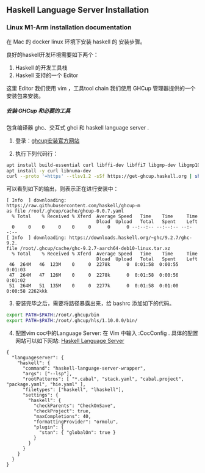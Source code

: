 ## Haskell Language Server Installation

### Linux M1-Arm installation documentation

在 Mac 的 docker linux 环境下安装 haskell 的 安装步骤。

良好的haskell开发环境需要如下两个：

1. Haskell 的开发工具栈
2. Haskell 支持的一个 Editor

这里 Editor 我们使用 vim ，工具tool chain 我们使用 GHCup 管理器提供的一个安装包来安装。

##### 安装 GHCup 和必要的工具

包含编译器 ghc、交互式 ghci 和 haskell language server .

1. 登录：[ghcup安装官方网站](https://www.haskell.org/ghcup/#)

2. 执行下列代码行：

```bash
apt install build-essential curl libffi-dev libffi7 libgmp-dev libgmp10 libncurses-dev
apt install -y curl libnuma-dev
curl --proto '=https' --tlsv1.2 -sSf https://get-ghcup.haskell.org | sh
```

可以看到如下的输出，则表示正在进行安装中：
```text
[ Info  ] downloading: https://raw.githubusercontent.com/haskell/ghcup-m
as file /root/.ghcup/cache/ghcup-0.0.7.yaml
  % Total    % Received % Xferd  Average Speed   Time    Time     Time  
                                 Dload  Upload   Total   Spent    Left  
  0     0    0     0    0     0      0      0 --:--:-- --:--:-- --:--:--
[ Info  ] downloading: https://downloads.haskell.org/~ghc/9.2.7/ghc-9.2.
file /root/.ghcup/cache/ghc-9.2.7-aarch64-deb10-linux.tar.xz
  % Total    % Received % Xferd  Average Speed   Time    Time     Time  
                                 Dload  Upload   Total   Spent    Left  
 46  264M   46  123M    0     0  2278k      0  0:01:58  0:00:55  0:01:03
 47  264M   47  126M    0     0  2278k      0  0:01:58  0:00:56  0:01:02
 51  264M   51  135M    0     0  2277k      0  0:01:58  0:01:00  0:00:58 2262kkk
```

3. 安装完毕之后，需要将路径暴露出来，给 bashrc 添加如下的代码。
```bash
export PATH=$PATH:/root/.ghcup/bin
export PATH=$PATH:/root/.ghcup/hls/1.10.0.0/bin/
```

4. 配置vim coc中的Language Server: 在 Vim 中输入 :CocConfig . 具体的配置网站可以如下网站: [Haskell Language Server](https://haskell-language-server.readthedocs.io/en/latest/configuration.html)
```vim
{
  "languageserver": {
    "haskell": {
      "command": "haskell-language-server-wrapper",
      "args": ["--lsp"],
      "rootPatterns": [ "*.cabal", "stack.yaml", "cabal.project", "package.yaml", "hie.yaml" ],
      "filetypes": ["haskell", "lhaskell"],
      "settings": {
        "haskell": {
          "checkParents": "CheckOnSave",
          "checkProject": true,
          "maxCompletions": 40,
          "formattingProvider": "ormolu",
          "plugin": {
            "stan": { "globalOn": true }
          }
        }
      }
    }
  }
}
```

